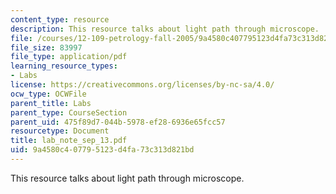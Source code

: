 ```yaml
---
content_type: resource
description: This resource talks about light path through microscope.
file: /courses/12-109-petrology-fall-2005/9a4580c407795123d4fa73c313d821bd_lab_note_sep_13.pdf
file_size: 83997
file_type: application/pdf
learning_resource_types:
- Labs
license: https://creativecommons.org/licenses/by-nc-sa/4.0/
ocw_type: OCWFile
parent_title: Labs
parent_type: CourseSection
parent_uid: 475f89d7-044b-5978-ef28-6936e65fcc57
resourcetype: Document
title: lab_note_sep_13.pdf
uid: 9a4580c4-0779-5123-d4fa-73c313d821bd
---
```

This resource talks about light path through microscope.